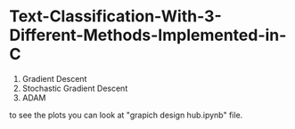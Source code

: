 # Text-Classification-With-3-Different-Methods-Implemented-in-C
1) Gradient Descent
2) Stochastic Gradient Descent
3) ADAM

to see the plots you can look at "grapich design hub.ipynb" file.